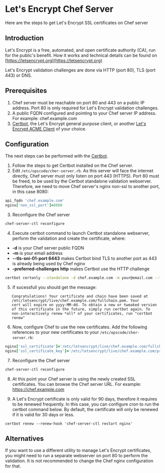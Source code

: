 # Let's Encrypt Chef Server

Here are the steps to get Let's Encrypt SSL certificates on Chef server

## Introduction

Let's Encrypt is a free, automated, and open certificate authority (CA), run for the public's benefit.
How it works and technical details can be found on [https://letsencrypt.org](https://letsencrypt.org)

Let's Encrypt validation challenges are done via HTTP (port 80), TLS (port 443) or DNS.


## Prerequisites

1. Chef server must be reachable on port 80 and 443 on a public IP address. Port 80 is only required for Let's Encrypt validation challenges.
2. A public FQDN configured and pointing to your Chef server IP address. For example: chef.example.com
3. [Certbot](https://certbot.eff.org/), the Let's Encrypt general purpose client, or another [Let's Encrypt ACME Client](https://letsencrypt.org/docs/client-options) of your choice.

## Configuration
The next steps can be performed with the [Certbot](https://certbot.eff.org/).

1. Follow the steps to get Certbot installed on the Chef server.
2. Edit `/etc/opscode/cher-server.rb`. As this server will face the internet directly, Chef server must only listen on port 443 (HTTPS). Port 80 must be freed, to be used by the Certbot standalone validation webserver. Therefore, we need to move Chef server's nginx non-ssl to another port, in this case 8080:
```ruby
api_fqdn 'chef.example.com'
nginx['non_ssl_port']=8080
```
3. Reconfigure the Chef server
```bash
chef-server-ctl reconfigure
```
4. Execute certbot command to launch Certbot standalone webserver, perform the validation and create the certificate, where:

- **-d** is your Chef server public FQDN
- **-m** is your email address
- **--tls-sni-01-port 6443** makes Certbot bind TLS to another port as 443 is already being used by Chef nginx
- **-preferred-challenges http** makes Certbot use the HTTP challenge

```bash
certbot certonly --standalone -d chef.example.com -m your@email.com --tls-sni-01-port 6443 --preferred-challenges http
```
5. If sucessfull you should get the message:
```
   Congratulations! Your certificate and chain have been saved at
   /etc/letsencrypt/live/chef.example.com/fullchain.pem. Your
   cert will expire on yyyy-MM-dd. To obtain a new or tweaked version
   of this certificate in the future, simply run certbot again. To
   non-interactively renew *all* of your certificates, run "certbot
   renew"
```
6. Now, configure Chef to use the new certificates. Add the following references to your new certificates to your `/etc/opscode/cher-server.rb`:

```ruby
nginx['ssl_certificate']='/etc/letsencrypt/live/chef.example.com/fullchain.pem'
nginx['ssl_certificate_key']='/etc/letsencrypt/live/chef.example.com/privkey.pem'
```
7. Reconfigure the Chef server
```bash
chef-server-ctl reconfigure
```

8. At this point your Chef server is using the newly created SSL certificates. You can browse the Chef server URL. For example: https://chef.example.com

9. A Let's Encrypt certificate is only valid for 90 days, therefore it requires to be renewed frequently.
In this case, you can configure *cron* to run the certbot command below. By default, the certificate will only be renewed if it is valid for 30 days or less.

```
certbot renew --renew-hook 'chef-server-ctl restart nginx'
```

 ## Alternatives

If you want to use a different utility to manage Let's Encrypt certificates, you might need to run a separate webserver on port 80 to perform the validation.
It is not recommended to change the Chef nginx configuration for that.
